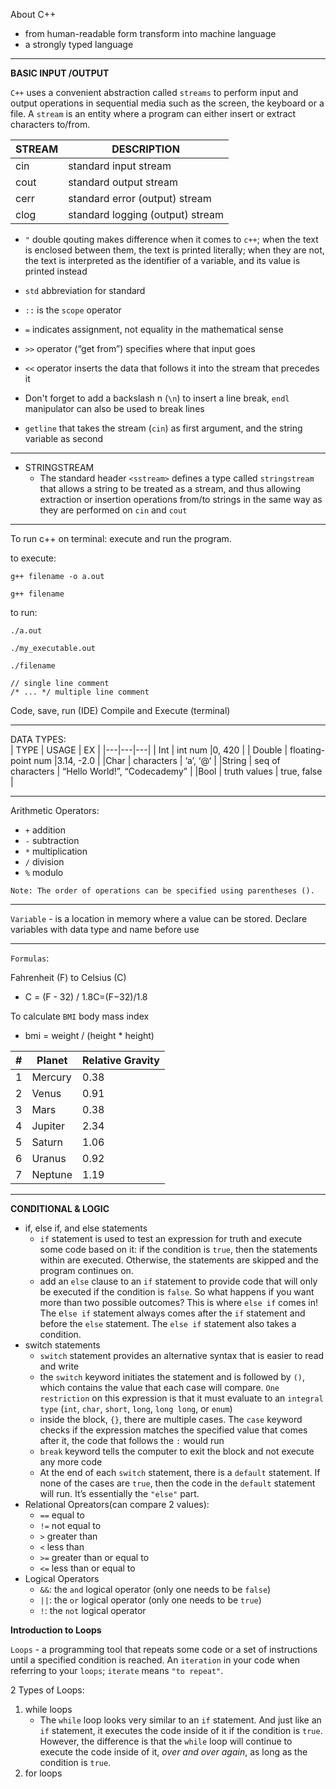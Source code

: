 About C++
- from human-readable form transform into machine language
- a strongly typed language

---------------------
**BASIC INPUT /OUTPUT**

`C++` uses a convenient abstraction called `streams` to perform input and output operations in sequential media such as the screen, the keyboard or a file. A `stream` is an entity where a program can either insert or extract characters to/from.
	
| STREAM | DESCRIPTION |
|---|---|
| cin | standard input stream  |
| cout | standard output stream  |
| cerr | standard error (output) stream  |
| clog | standard logging (output) stream  |

- `"` double qouting makes difference when it comes to `c++`; when the text is enclosed between them, the text is printed literally; when they are not, the text is interpreted as the identifier of a variable, and its value is printed instead
- `std` abbreviation for standard

- `::` is the `scope` operator

- `=` indicates assignment, not equality in the mathematical sense

- `>>` operator (“get from”) specifies where that input goes

- `<<` operator inserts the data that follows it into the stream that precedes it

- Don't forget to add a backslash n (`\n`) to insert a line break, `endl` manipulator can also be used to break lines

- `getline` that takes the stream (`cin`) as first argument, and the string variable as second

-------
- STRINGSTREAM
    - The standard header `<sstream>` defines a type called `stringstream` that allows a string to be treated as a stream, and thus allowing extraction or insertion operations from/to strings in the same way as they are performed on `cin` and `cout`


----------
To run c++ on terminal: execute and run the program.

to execute:

`g++ filename -o a.out` 

`g++ filename`

to run:

`./a.out`

`./my_executable.out`

`./filename`

```
// single line comment
/* ... */ multiple line comment
```

Code, save, run (IDE)
Compile and Execute (terminal)

------------
DATA TYPES:							
|  TYPE |  USAGE | EX  |
|---|---|---|
| Int  | int num  |0, 420   | 
| Double  | floating-point num  |3.14, -2.0   | 
|Char   | characters  | ‘a’, ‘@‘  | 
|String   | seq of characters  | “Hello World!”, “Codecademy”  | 
|Bool   | truth values  | true, false  | 

----------
Arithmetic Operators:
- `+` addition
- `-` subtraction
- `*` multiplication 
- `/` division
- `%` modulo

```Note: The order of operations can be specified using parentheses ().```

----------
`Variable` - is a location in memory where a value can be stored. Declare variables with data type and name before use



----------
`Formulas`:

Fahrenheit (F) to Celsius (C)
- C = (F - 32) / 1.8C=(F−32)/1.8

To calculate `BMI` body mass index
- bmi = weight / (height * height)

| #  | Planet  | Relative Gravity  |
|---|---|---|
| 1  | Mercury  | 0.38  |
| 2 | Venus | 0.91  |
| 3  | Mars  | 0.38  |
| 4  | Jupiter  | 2.34  |
| 5  | Saturn  | 1.06  |
| 6  | Uranus  | 0.92  |
| 7  | Neptune  | 1.19  |

------------
**CONDITIONAL & LOGIC**

- if, else if, and else statements
    - `if` statement is used to test an expression for truth and execute some code based on it: if the condition is `true`, then the statements within are executed. Otherwise, the statements are skipped and the program continues on.
    - add an `else` clause to an `if` statement to provide code that will only be executed if the condition is `false`. So what happens if you want more than two possible outcomes? This is where `else if` comes in! The e`lse if` statement always comes after the `if` statement and before the `else` statement. The `else if` statement also takes a condition.
- switch statements
    - `switch` statement provides an alternative syntax that is easier to read and write
    - the `switch` keyword initiates the statement and is followed by `()`, which contains the value that each case will compare. `One restriction` on this expression is that it must evaluate to an `integral type` (`int`, `char`, `short`, `long`, `long long`, or `enum`)
    - inside the block, `{}`, there are multiple cases. The `case` keyword checks if the expression matches the specified value that comes after it, the code that follows the `:` would run
    - `break` keyword tells the computer to exit the block and not execute any more code
    - At the end of each `switch` statement, there is a `default` statement. If none of the cases are `true`, then the code in the `default` statement will run. It’s essentially the `"else"` part.
- Relational Opreators(can compare 2 values):
    - `==` equal to
    - `!=` not equal to
    - `>` greater than
    - `<` less than
    - `>=` greater than or equal to
    - `<=` less than or equal to
- Logical Operators
    - `&&`: the `and` logical operator (only one needs to be `false`)
    - `||`: the `or` logical operator (only one needs to be `true`)
    - `!`: the `not` logical operator 

**Introduction to Loops**

`Loops` - a programming tool that repeats some code or a set of instructions until a specified condition is reached. An `iteration` in your code when referring to your `loops`; `iterate` means `"to repeat"`.

2 Types of Loops:
1. while loops
    - The `while` loop looks very similar to an `if` statement. And just like an `if` statement, it executes the code inside of it if the condition is `true`. However, the difference is that the `while` loop will continue to execute the code inside of it, *over and over again*, as long as the condition is `true`.
2. for loops